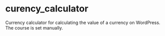 # curency_calculator
Currency calculator for calculating the value of a currency on WordPress. The course is set manually.
